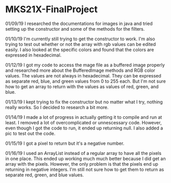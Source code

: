 # MKS21X-FinalProject

01/09/19
I researched the documentations for images in java and tried setting up the constructor and some of the methods for the filters.

01/10/19
I'm currently still trying to get the constructor to work. I'm also trying to test out whether or not the array with rgb values can be edited easily. I also looked at the specific colors and found that the colors are expressed in hexadecimal.

01/12/19
I got my code to access the mage file as a buffered image properly and researched more about the BufferedImage methods and RGB color values. The values are not always in hexadecimal. They can be expressed as separate red, blue, and green values from 0 to 255 each. But I'm not sure how to get an array to return with the values as values of red, green, and blue.

01/13/19
I kept trying to fix the constructor but no matter what I try, nothing really works. So I decided to research a bit more.

01/14/19
I made a lot of progress in actually getting it to compile and run at least. I removed a lot of overcomplicated or unnescessary code. However, even though I got the code to run, it ended up returning null. I also added a pic to test out the code.

01/15/19
I got a pixel to return but it's a negative number.

01/16/19
I used an ArrayList instead of a regular array to have all the pixels in one place. This ended up working much much better because I did get an array with the pixels. However, the only problem is that the pixels end up returning in negative integers. I'm still not sure how to get them to return as separate red, green, and blue values. 
